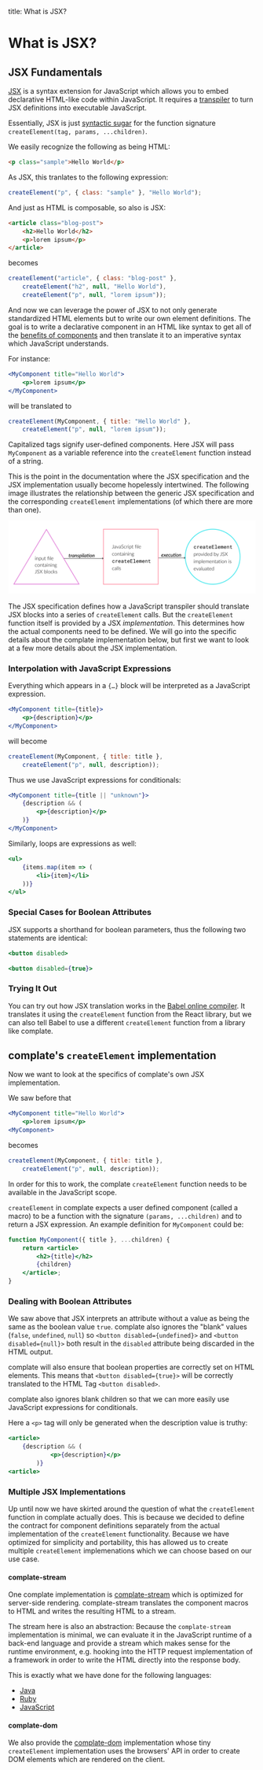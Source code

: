 title: What is JSX?

What is JSX?
============

JSX Fundamentals
----------------

[JSX](https://facebook.github.io/jsx/) is a syntax extension for JavaScript
which allows you to embed declarative HTML-like code within JavaScript.
It requires a
[transpiler](https://en.wikipedia.org/wiki/Source-to-source_compiler) to
turn JSX definitions into executable JavaScript.

Essentially, JSX is just [syntactic sugar](https://reactjs.org/docs/jsx-in-depth.html)
for the function signature `createElement(tag, params, ...children)`.

We easily recognize the following as being HTML:

```html
<p class="sample">Hello World</p>
```

As JSX, this tranlates to the following expression:

```javascript
createElement("p", { class: "sample" }, "Hello World");
```

And just as HTML is composable, so also is JSX:

```html
<article class="blog-post">
    <h2>Hello World</h2>
    <p>lorem ipsum</p>
</article>
```

becomes

```javascript
createElement("article", { class: "blog-post" },
    createElement("h2", null, "Hello World"),
    createElement("p", null, "lorem ipsum"));
```

And now we can leverage the power of JSX to not only generate standardized HTML
elements but to write our own element definitions.
The goal is to write a declarative component in an HTML like syntax to get all of
the [benefits of components](rationale.html) and then translate it to an imperative
syntax which JavaScript understands.

For instance:

```jsx
<MyComponent title="Hello World">
    <p>lorem ipsum</p>
</MyComponent>
```

will be translated to

```javascript
createElement(MyComponent, { title: "Hello World" },
    createElement("p", null, "lorem ipsum"));
```

Capitalized tags signify user-defined components. Here JSX will pass
`MyComponent` as a variable reference into the `createElement` function instead
of a string.

This is the point in the documentation where the JSX specification and the
JSX implementation usually become hopelessly intertwined.
The following image illustrates the relationship between the generic JSX
specification and the corresponding `createElement` implementations (of which
there are more than one).

![A file with JSX blocks is transpiled into JavaScript with createElement calls. These createElement provided by the JSX Implementation are then evaluated](jsx-transpilation-and-execution.svg)

The JSX specification defines how a JavaScript transpiler should translate JSX blocks
into a series of `createElement` calls. But the `createElement` function
itself is provided by a JSX _implementation_. This determines how the actual components
need to be defined. We will go into the specific details about the complate
implementation below, but first we want to look at a few more details about the
JSX implementation.

<!--
	here I want HTML so that I can define an anchor element to the section and
	link to it!
-->

### Interpolation with JavaScript Expressions

Everything which appears in a `{…}` block will be interpreted as a JavaScript
expression.

```jsx
<MyComponent title={title}>
    <p>{description}</p>
</MyComponent>
```

will become

```javascript
createElement(MyComponent, { title: title },
    createElement("p", null, description));
```

Thus we use JavaScript expressions for conditionals:

```jsx
<MyComponent title={title || "unknown"}>
    {description && (
        <p>{description}</p>
    )}
</MyComponent>
```

Similarly, loops are expressions as well:

```jsx
<ul>
    {items.map(item => (
        <li>{item}</li>
    ))}
</ul>
```

### Special Cases for Boolean Attributes

JSX supports a shorthand for boolean parameters, thus the following two
statements are identical:

```jsx
<button disabled>
```

```jsx
<button disabled={true}>
```

### Trying It Out

You can try out how JSX translation works in the
[Babel online compiler](https://babeljs.io/repl#?babili=false&browsers=&build=&builtIns=false&spec=false&loose=false&code_lz=DwWQngwg9gtgDlAdgU0QFwARoJZoDbIC8ARABLJ55QYDqUATngCbEB8AUAJDBytX3IYGbHADOAVxjAA9L3Yzw0eElRpWQA&debug=false&forceAllTransforms=false&shippedProposals=false&circleciRepo=&evaluate=false&fileSize=false&timeTravel=false&sourceType=module&lineWrap=true&presets=es2015%2Creact%2Cstage-2&prettier=false&targets=&version=7.7.3&externalPlugins=).
It translates it using the `createElement` function from the React library,
but we can also tell Babel to use a different `createElement` function from a
library like complate.


complate's `createElement` implementation
-----------------------------------------

Now we want to look at the specifics of complate's own JSX implementation.

We saw before that

```jsx
<MyComponent title="Hello World">
    <p>lorem ipsum</p>
<MyComponent>
```

becomes

```javascript
createElement(MyComponent, { title: title },
    createElement("p", null, description));
```

In order for this to work, the complate `createElement` function needs
to be available in the JavaScript scope.

`createElement` in complate expects a user defined component (called a macro)
to be a function with the signature `(params, ...children)` and to return a JSX
expression. An example definition for `MyComponent` could be:

```jsx
function MyComponent({ title }, ...children) {
    return <article>
        <h2>{title}</h2>
        {children}
    </article>;
}
```

### Dealing with Boolean Attributes

We saw above that JSX interprets an attribute without a value as being
the same as the boolean value `true`. complate also ignores the "blank"
values (`false`, `undefined`, `null`) so `<button disabled={undefined}>`
and `<button disabled={null}>` both result in the `disabled` attribute
being discarded in the HTML output.

complate will also ensure that boolean properties are correctly set on
HTML elements. This means that `<button disabled={true}>` will be
correctly translated to the HTML Tag `<button disabled>`.

complate also ignores blank children so that we can more easily use
JavaScript expressions for conditionals.

Here a `<p>` tag will only be generated when the description value
is truthy:

```jsx
<article>
    {description && (
		    <p>{description}</p>
		)}
<article>
```

### Multiple JSX Implementations

Up until now we have skirted around the question of what the `createElement`
function in complate actually does. This is because we decided to define the
contract for component definitions separately from the actual implementation
of the `createElement` functionality. Because we have optimized for simplicity
and portability, this has allowed us to create multiple `createElement`
implemenations which we can choose based on our use case.

#### complate-stream

One complate implementation is
[complate-stream](https://github.com/complate/complate-stream) which is
optimized for server-side rendering. complate-stream translates the
component macros to HTML and writes the resulting HTML to a stream.

The stream here is also an abstraction: Because the `complate-stream`
implementation is minimal, we can evaluate it in the JavaScript runtime of
a back-end language and provide a stream which makes sense for the
runtime environment, e.g. hooking into the HTTP request implementation of a
framework in order to write the HTML directly into the response body.

This is exactly what we have done for the following languages:

* [Java](https://github.com/complate/complate-java)
* [Ruby](https://github.com/complate/complate-ruby)
* [JavaScript](https://github.com/complate/complate-express)

#### complate-dom

We also provide the
[complate-dom](https://github.com/complate/complate-dom) implementation
whose tiny `createElement` implementation uses the browsers' API in order to create
DOM elements which are rendered on the client.